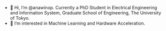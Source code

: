 - 👋 Hi, I’m @anawinop. Currently a PhD Student in Electrical Engineering and Information System, Graduate School of Engineering, The University of Tokyo.
- 👀 I’m interested in Machine Learning and Hardware Acceleration.

<!---
anawinop/anawinop is a ✨ special ✨ repository because its `README.md` (this file) appears on your GitHub profile.
You can click the Preview link to take a look at your changes.
--->
